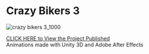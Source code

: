 # Crazy Bikers 3

![crazy bikers 3_1000](https://user-images.githubusercontent.com/31135848/35187650-001f2bcc-fe1f-11e7-8695-6f397c2f2438.png)

[CLICK HERE to View the Project Published](https://itunes.apple.com/us/app/crazy-bikers-3-bike-riding/id998534765?mt=8) <br>
Animations made with Unity 3D and Adobe After Effects
